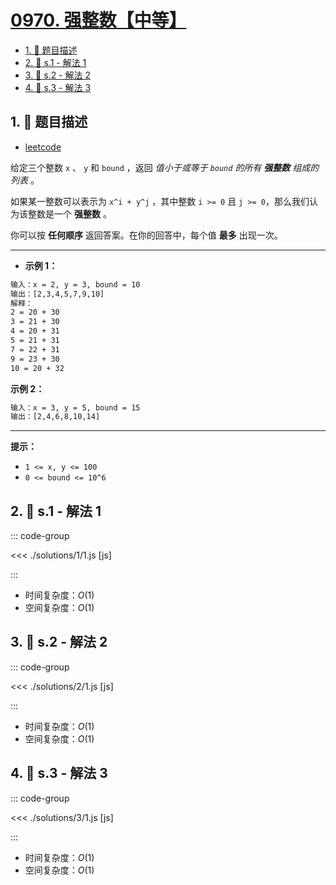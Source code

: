 # [0970. 强整数【中等】](https://github.com/tnotesjs/TNotes.leetcode/tree/main/notes/0970.%20%E5%BC%BA%E6%95%B4%E6%95%B0%E3%80%90%E4%B8%AD%E7%AD%89%E3%80%91)

<!-- region:toc -->

- [1. 📝 题目描述](#1--题目描述)
- [2. 🎯 s.1 - 解法 1](#2--s1---解法-1)
- [3. 🎯 s.2 - 解法 2](#3--s2---解法-2)
- [4. 🎯 s.3 - 解法 3](#4--s3---解法-3)

<!-- endregion:toc -->

## 1. 📝 题目描述

- [leetcode](https://leetcode.cn/problems/powerful-integers/)

给定三个整数 `x` 、 `y` 和 `bound` ，返回 _值小于或等于 `bound` 的所有 **强整数** 组成的列表_ 。

如果某一整数可以表示为 `x^i + y^j` ，其中整数 `i >= 0` 且 `j >= 0`，那么我们认为该整数是一个 **强整数** 。

你可以按 **任何顺序** 返回答案。在你的回答中，每个值 **最多** 出现一次。

---

- **示例 1：**

```txt
输入：x = 2, y = 3, bound = 10
输出：[2,3,4,5,7,9,10]
解释：
2 = 20 + 30
3 = 21 + 30
4 = 20 + 31
5 = 21 + 31
7 = 22 + 31
9 = 23 + 30
10 = 20 + 32
```

**示例 2：**

```txt
输入：x = 3, y = 5, bound = 15
输出：[2,4,6,8,10,14]
```

---

**提示：**

- `1 <= x, y <= 100`
- `0 <= bound <= 10^6`

## 2. 🎯 s.1 - 解法 1

::: code-group

<<< ./solutions/1/1.js [js]

:::

- 时间复杂度：$O(1)$
- 空间复杂度：$O(1)$

## 3. 🎯 s.2 - 解法 2

::: code-group

<<< ./solutions/2/1.js [js]

:::

- 时间复杂度：$O(1)$
- 空间复杂度：$O(1)$

## 4. 🎯 s.3 - 解法 3

::: code-group

<<< ./solutions/3/1.js [js]

:::

- 时间复杂度：$O(1)$
- 空间复杂度：$O(1)$
